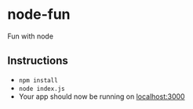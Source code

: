 # node-fun

Fun with node

## Instructions
* `npm install`
* `node index.js`
* Your app should now be running on [localhost:3000](http://localhost:3000)
